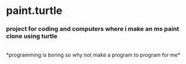 # paint.turtle
### project for coding and computers where i make an ms paint clone using turtle
<br>
*programming is boring so why not make a program to program for me*
